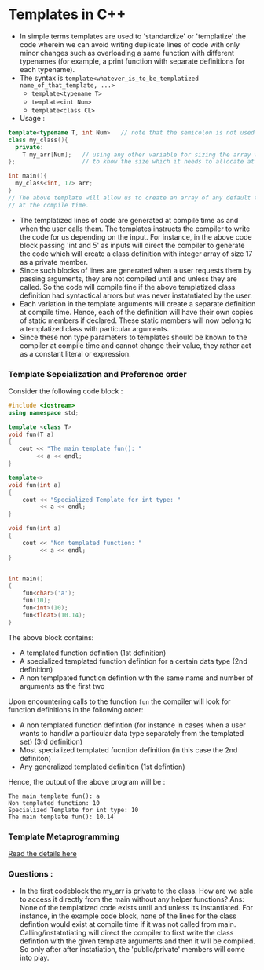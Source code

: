 # Templates in C++

* In simple terms templates are used to 'standardize' or 'templatize' the code wherein we can avoid writing duplicate lines of code with only minor changes
such as overloading a same function with different typenames (for example, a print function with separate definitions for each typename).
* The syntax is `template<whatever_is_to_be_templatized name_of_that_template, ...>`
  * `template<typename T>`
  * `template<int Num>`
  * `template<class CL>`
* Usage :
```C++
template<typename T, int Num>   // note that the semicolon is not used here which makes this a part of the next line
class my_class(){
  private:
    T my_arr[Num];   // using any other variable for sizing the array would result in a compile error as the stack needs  
};                   // to know the size which it needs to allocate at the compile time

int main(){
  my_class<int, 17> arr;
}
// The above template will allow us to create an array of any default typenames in C++ and of size which is defined 
// at the compile time.
```
* The templatized lines of code are generated at compile time as and when the user calls them. The templates instructs the compiler to write the code for us depending on 
the input. For instance, in the above code block passing 'int and 5' as inputs will direct the compiler to generate the code which will create a class definition with
integer array of size 17 as a private member.
* Since such blocks of lines are generated when a user requests them by passing arguments, they are not compiled until and unless they are called. So the code will compile
fine if the above templatized class definition had syntactical arrors but was never instatntiated by the user.
* Each variation in the template arguments will create a separate definition at compile time. Hence, each of the definition will have their own copies of static members if
declared. These static members will now belong to a templatized class with particular arguments.
* Since these non type parameters to templates should be known to the compiler at compile time and cannot change their value, they rather act as a constant literal or 
expression.

### Template Sepcialization and Preference order 

Consider the following code block :
```C++
#include <iostream>
using namespace std;

template <class T>
void fun(T a)
{
   cout << "The main template fun(): "
        << a << endl;
}

template<>
void fun(int a)
{
    cout << "Specialized Template for int type: "
         << a << endl;
}

void fun(int a)
{
    cout << "Non templated function: "
         << a << endl;
}


int main()
{
    fun<char>('a');
    fun(10);
    fun<int>(10);
    fun<float>(10.14);
}
```
The above block contains:
  * A templated function defintion (1st definition)
  * A specialized templated function defintion for a certain data type (2nd definition)
  * A non templpated function defintion with the same name and number of arguments as the first two

Upon encountering calls to the function `fun` the compiler will look for function definitions in the following order:
  * A non templated function defintion (for instance in cases when a user wants to handlw a particular data type separately from the templated set) (3rd definition)
  * Most specialized templated fucntion definition (in this case the 2nd definiton)
  * Any generalized templated definition (1st defintion)
  
Hence, the output of the above program will be :
```
The main template fun(): a
Non templated function: 10
Specialized Template for int type: 10
The main template fun(): 10.14
```

### Template Metaprogramming
[Read the details here](https://github.com/agabhi017/Learning-Cpp/tree/main/Templates/Template-Metaprogramming)

### Questions :
* In the first codeblock the my_arr is private to the class. How are we able to access it directly from the main without any helper functions?
Ans: </br>
None of the templatized code exists until and unless its instantiated. For instance, in the example code block, none of the lines for the class defintion would exist at
compile time if it was not called from main. Calling/instatntiating will direct the compiler to first write the class defintion with the given template arguments
and then it will be compiled. So only after after instatiation, the 'public/private' members will come into play. 

